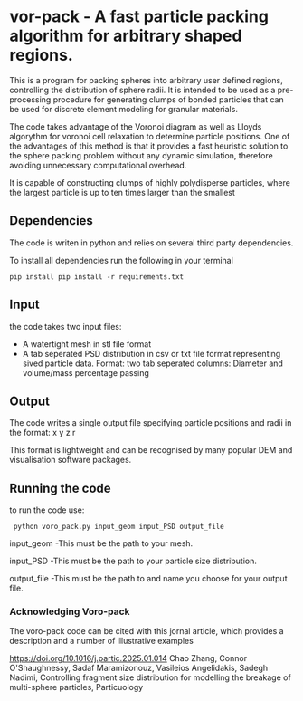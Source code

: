 # vor-pack - A fast particle packing algorithm for arbitrary shaped regions.

This is a program for packing spheres into arbitrary user defined regions, controlling the distribution of sphere radii. It is intended to be used as a pre-processing procedure for generating clumps of bonded particles that can be used for discrete element modeling for granular materials.

The code takes advantage of the Voronoi diagram as well as Lloyds algorythm for voronoi cell relaxation to determine particle positions. One of the advantages of this method is that it provides a fast heuristic solution to the sphere packing problem without any dynamic simulation, therefore avoiding unnecessary computational overhead.

It is capable of constructing clumps of highly polydisperse particles, where the largest particle is up to ten times larger than the smallest 

## Dependencies
The code is writen in python and relies on several third party dependencies.

To install all dependencies run the following in your terminal
```
pip install pip install -r requirements.txt 
```

## Input
the code takes two input files:

- A watertight mesh in stl file format
- A tab seperated PSD distribution in csv or txt file format representing sived particle data. Format: two tab seperated columns: Diameter and volume/mass percentage passing

## Output
The code writes a single output file specifying particle positions and radii in the format: x y z r

This format is lightweight and can be recognised by many popular DEM and visualisation software packages.

## Running the code

to run the code use:

``` python voro_pack.py input_geom input_PSD output_file```

input_geom
-This must be the path to your mesh.

input_PSD
-This must be the path to your particle size distribution.

output_file
-This must be the path to and name you choose for your output file.

### Acknowledging Voro-pack
The voro-pack code can be cited with this jornal article, which provides a description and a number of illustrative examples

https://doi.org/10.1016/j.partic.2025.01.014
Chao Zhang, Connor O'Shaughnessy, Sadaf Maramizonouz, Vasileios Angelidakis, Sadegh Nadimi,
Controlling fragment size distribution for modelling the breakage of multi-sphere particles,
Particuology